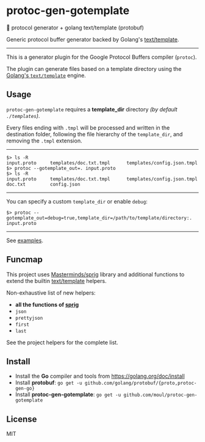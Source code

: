 # protoc-gen-gotemplate
:open_file_folder: protocol generator + golang text/template (protobuf)

Generic protocol buffer generator backed by Golang's [text/template](https://golang.org/pkg/text/template).

---

This is a generator plugin for the Google Protocol Buffers compiler (`protoc`).

The plugin can generate files based on a template directory using the [Golang's `text/template`](https://golang.org/pkg/text/template/) engine.

## Usage

`protoc-gen-gotemplate` requires a **template_dir** directory *(by default `./templates`)*.

Every files ending with `.tmpl` will be processed and written in the destination folder, following the file hierarchy of the `template_dir`, and removing the `.tmpl` extension.

---

```console
$> ls -R
input.proto     templates/doc.txt.tmpl      templates/config.json.tmpl
$> protoc --gotemplate_out=. input.proto
$> ls -R
input.proto     templates/doc.txt.tmpl      templates/config.json.tmpl
doc.txt         config.json
```

---

You can specify a custom `template_dir` or enable `debug`:

```console
$> protoc --gotemplate_out=debug=true,template_dir=/path/to/template/directory:. input.proto
```

---

See [examples](./examples).

## Funcmap

This project uses [Masterminds/sprig](https://github.com/Masterminds/sprig) library and additional functions to extend the builtin [text/template](https://golang.org/pkg/text/template) helpers.

Non-exhaustive list of new helpers:

* **all the functions of [sprig](https://github.com/Masterminds/sprig)**
* `json`
* `prettyjson`
* `first`
* `last`

See the project helpers for the complete list.

## Install

* Install the **Go** compiler and tools from https://golang.org/doc/install
* Install **protobuf**: `go get -u github.com/golang/protobuf/{proto,protoc-gen-go}`
* Install **protoc-gen-gotemplate**: `go get -u github.com/moul/protoc-gen-gotemplate`

## License

MIT
